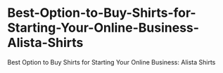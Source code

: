# Best-Option-to-Buy-Shirts-for-Starting-Your-Online-Business-Alista-Shirts
Best Option to Buy Shirts for Starting Your Online Business: Alista Shirts
